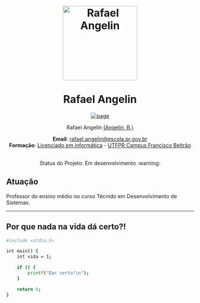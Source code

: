 <h1 align="center">
  <br>
    <img src="https://raw.githubusercontent.com/RafaAngelin/html/main/perfil.png" alt="Rafael Angelin" width="200"></a>
<br> <br>
Rafael Angelin

</h1>
<p align="center">
  <a href="https://github.com/RafaAngelin">
    <img src="https://img.shields.io/badge/Follow-My%20Page-blue" alt="page">
  </a> 
</p>
 
<p align="center">
Rafael Angelin <a href="https://rafaelangelin.com.br" target="blank">(Angelin, R.)</a>
</p>

<p align="center">
<b>Email</b>: <a href="mailto:rafael.angelin@escola.pr.gov.br" target="blank">rafael.angelin@escola.pr.gov.br</a> <br>
<b>Formação</b>: <a href="https://portal.utfpr.edu.br/cursos/graduacao/licenciatura/licenciatura-em-informatica" target="blank">Licenciado em informática</a>
-
<a href="https://portal.utfpr.edu.br/campus/franciscobeltrao" target="blank">UTFPR Campus Francisco Beltrão</a> <br>
</p>

<p align="center">
<br>
Status do Projeto: Em desenvolvimento :warning:
</p>

<h2>Atuação</h2>
Professor do ensino médio no curso Técnido em Desenvolvimento de Sistemas.

<hr>

<h2>Por que nada na vida dá certo?!</h2>

```bash
#include <stdio.h>

int main() {
    int vida = 1;

    if () {
        printf("Dar certo!\n");
    }

    return 0;
}
```
